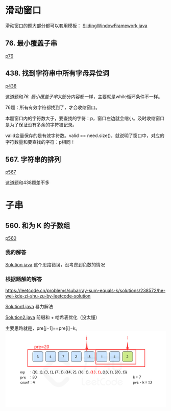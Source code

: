# 滑动窗口

滑动窗口的题大部分都可以套用模板：
[SlidingWindowFramework.java](src%2Fcom%2Fgodtong%2Fslidingwindow%2FSlidingWindowFramework.java)

## 76. 最小覆盖子串

[p76](src%2Fcom%2Fgodtong%2Fslidingwindow%2Fp76)

## 438. 找到字符串中所有字母异位词

[p438](src%2Fcom%2Fgodtong%2Fp438)

这道题和*76. 最小覆盖子串*大部分内容都一样，主要就是while循环条件不一样。

76题：所有有效字符都找到了，才会收缩窗口。

本题窗口内的字符数大于，要查找的字符：p，窗口左边就会缩小。及时收缩窗口是为了保证没有多余的字符被记录。

valid变量保存的是有效字符数。valid == need.size()，就说明了窗口中，对应的字符数量和要查找的字符：p相同！

## 567. 字符串的排列

[p567](src%2Fcom%2Fgodtong%2Fslidingwindow%2Fp567)

这道题和438题差不多

# 子串

## 560. 和为 K 的子数组

[p560](src%2Fcom%2Fgodtong%2Fp560)

### 我的解答

[Solution.java](src%2Fcom%2Fgodtong%2Fp560%2FSolution.java) 这个思路错误，没考虑到负数的情况

### 根据题解的解答

https://leetcode.cn/problems/subarray-sum-equals-k/solutions/238572/he-wei-kde-zi-shu-zu-by-leetcode-solution

[Solution1.java](src%2Fcom%2Fgodtong%2Fp560%2FSolution1.java) 暴力解法


[Solution2.java](src%2Fcom%2Fgodtong%2Fp560%2FSolution2.java) 前缀和 + 哈希表优化（没太懂）

主要思路就是，pre[j−1]==pre[i]−k。
![img.png](img.png)

